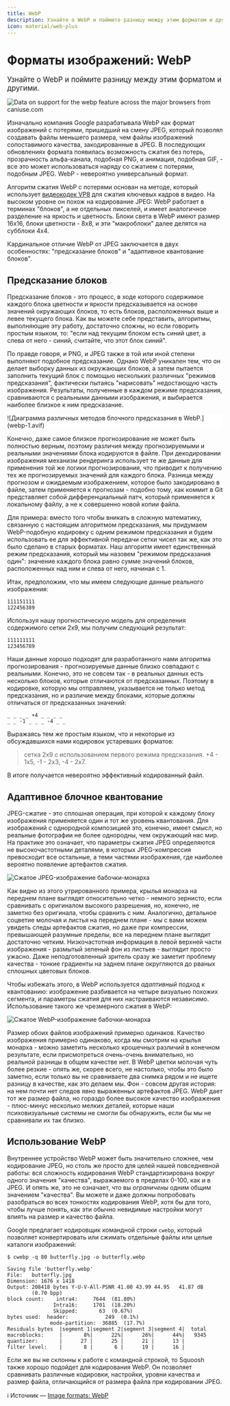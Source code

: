 ```yaml
---
title: WebP
description: Узнайте о WebP и поймите разницу между этим форматом и другими.
icon: material/web-plus
---
```


# Форматы изображений: WebP

<big>Узнайте о WebP и поймите разницу между этим форматом и другими.</big>

<p class="ciu_embed" data-feature="webp" data-periods="future_1,current,past_1,past_2" data-accessible-colours="false">
<picture>
<source type="image/webp" srcset="https://caniuse.bitsofco.de/image/webp.webp">
<source type="image/png" srcset="https://caniuse.bitsofco.de/image/webp.png">
<img src="https://caniuse.bitsofco.de/image/webp.jpg" alt="Data on support for the webp feature across the major browsers from caniuse.com">
</picture>
</p>

Изначально компания Google разрабатывала WebP как формат изображений с потерями, пришедший на смену JPEG, который позволял создавать файлы меньшего размера, чем файлы изображений сопоставимого качества, закодированные в JPEG. В последующих обновлениях формата появилась возможность сжатия без потерь, прозрачность альфа-канала, подобная PNG, и анимация, подобная GIF, - все это может использоваться наряду со сжатием с потерями, подобным JPEG. WebP - невероятно универсальный формат.

Алгоритм сжатия WebP с потерями основан на методе, который использует [видеокодек VP8](https://datatracker.ietf.org/doc/html/draft-bankoski-vp8-bitstream-01#page-7) для сжатия ключевых кадров в видео. На высоком уровне он похож на кодирование JPEG: WebP работает в терминах "блоков", а не отдельных пикселей, и имеет аналогичное разделение на яркость и цветность. Блоки света в WebP имеют размер 16x16, блоки цветности - 8x8, и эти "макроблоки" далее делятся на субблоки 4x4.

Кардинальное отличие WebP от JPEG заключается в двух особенностях: "предсказание блоков" и "адаптивное квантование блоков".

## Предсказание блоков

Предсказание блоков - это процесс, в ходе которого содержимое каждого блока цветности и яркости предсказывается на основе значений окружающих блоков, то есть блоков, расположенных выше и левее текущего блока. Как вы можете себе представить, алгоритмы, выполняющие эту работу, достаточно сложны, но если говорить простым языком, то: "если над текущим блоком есть синий цвет, а слева от него - синий, считайте, что этот блок синий".

По правде говоря, и PNG, и JPEG также в той или иной степени выполняют подобное предсказание. Однако WebP уникален тем, что он делает выборку данных из окружающих блоков, а затем пытается заполнить текущий блок с помощью нескольких различных "режимов предсказания", фактически пытаясь "нарисовать" недостающую часть изображения. Результаты, полученные в каждом режиме предсказания, сравниваются с реальными данными изображения, и выбирается наиболее близкое к ним предсказание.

<div style="background: #fff;" markdown>
![Диаграмма различных методов блочного предсказания в WebP.](webp-1.avif)
</div>

Конечно, даже самое близкое прогнозирование не может быть полностью верным, поэтому различия между прогнозируемыми и реальными значениями блока кодируются в файле. При декодировании изображения механизм рендеринга использует те же данные для применения той же логики прогнозирования, что приводит к получению тех же прогнозируемых значений для каждого блока. Разница между прогнозом и ожидаемым изображением, которое было закодировано в файле, затем применяется к прогнозам - подобно тому, как коммит в Git представляет собой дифференциальный патч, который применяется к локальному файлу, а не к совершенно новой копии файла.

Для примера: вместо того чтобы вникать в сложную математику, связанную с настоящим алгоритмом предсказания, мы придумаем WebP-подобную кодировку с одним режимом предсказания и будем использовать ее для эффективной передачи сетки чисел так же, как это было сделано в старых форматах. Наш алгоритм имеет единственный режим предсказания, который мы назовем "режимом предсказания один": значение каждого блока равно сумме значений блоков, расположенных над ним и слева от него, начиная с 1.

Итак, предположим, что мы имеем следующие данные реального изображения:

```text
111151111
122456389
```

Используя нашу прогностическую модель для определения содержимого сетки 2x9, мы получим следующий результат:

```text
111111111
123456789
```

Наши данные хорошо подходят для разработанного нами алгоритма прогнозирования - прогнозируемые данные близко совпадают с реальными. Конечно, это не совсем так - в реальных данных есть несколько блоков, которые отличаются от предсказанных. Поэтому в кодировке, которую мы отправляем, указывается не только метод предсказания, но и различие между блоками, которые должны отличаться от предсказанных значений:

```text
_ _ _ _ +4 _ _ _ _
_ _ -1 _ _ _ -4 _ _
```

Выражаясь тем же простым языком, что и некоторые из обсуждавшихся нами кодировок устаревших форматов:

> сетка 2x9 с использованием первого режима предсказания. +4 - 1x5, -1 - 2x3, -4 - 2x7.

В итоге получается невероятно эффективный кодированный файл.

## Адаптивное блочное квантование

JPEG-сжатие - это сплошная операция, при которой к каждому блоку изображения применяется один и тот же уровень квантования. Для изображений с однородной композицией это, конечно, имеет смысл, но реальные фотографии не более однородны, чем окружающий нас мир. На практике это означает, что параметры сжатия JPEG определяются не высокочастотными деталями, в которых JPEG-компрессия превосходит все остальные, а теми частями изображения, где наиболее вероятно появление артефактов сжатия.

![Сжатое JPEG-изображение бабочки-монарха](webp-2.avif)

Как видно из этого утрированного примера, крылья монарха на переднем плане выглядят относительно четко - немного зернисто, если сравнивать с оригиналом высокого разрешения, но, конечно, не заметно без оригинала, чтобы сравнить с ним. Аналогично, детальное соцветие молочая и листья на переднем плане - мы с вами можем увидеть следы артефактов сжатия, но даже при компрессии, превышающей разумные пределы, все на переднем плане выглядит достаточно четким. Низкочастотная информация в левой верхней части изображения - размытый зеленый фон из листьев - выглядит просто ужасно. Даже неподготовленный зритель сразу же заметит проблему качества - тонкие градиенты на заднем плане округляются до рваных сплошных цветовых блоков.

Чтобы избежать этого, в WebP используется _адаптивный_ подход к квантованию: изображение разбивается на четыре визуально похожих сегмента, и параметры сжатия для них настраиваются независимо. Использование такого же чрезмерного сжатия в WebP:

![Сжатое WebP-изображение бабочки-монарха](webp-3.avif)

Размер обоих файлов изображений примерно одинаков. Качество изображения примерно одинаково, когда мы смотрим на крылья монарха - можно заметить несколько крошечных различий в конечном результате, если присмотреться очень-очень внимательно, но реальной разницы в общем качестве нет. В WebP цветки молочая чуть более резкие - опять же, скорее всего, не настолько, чтобы это было заметно, если только вы не сравниваете два снимка рядом и не ищете разницу в качестве, как это делаем мы. Фон - совсем другая история: на нем почти нет следов явно выраженных артефактов JPEG. WebP дает тот же размер файла, но гораздо более высокое качество изображения - плюс-минус несколько мелких деталей, которые наши психовизуальные системы не смогли бы обнаружить, если бы мы не сравнивали их так близко.

## Использование WebP

Внутреннее устройство WebP может быть значительно сложнее, чем кодирование JPEG, но столь же просто для целей нашей повседневной работы: вся сложность кодирования WebP стандартизирована вокруг одного значения "качества", выражаемого в пределах 0-100, как и в JPEG. И опять же, это не означает, что вы _ограничены_ одним общим значением "качества". Вы можете и даже должны попробовать разобраться во всех тонкостях кодирования WebP, хотя бы для того, чтобы лучше понять, как эти обычно невидимые настройки могут влиять на размер и качество файла.

Google предлагает кодировщик командной строки `cwebp`, который позволяет конвертировать или сжимать отдельные файлы или целые каталоги изображений:

```shell
$ cwebp -q 80 butterfly.jpg -o butterfly.webp

Saving file 'butterfly.webp'
File:  	butterfly.jpg
Dimension: 1676 x 1418
Output:	208418 bytes Y-U-V-All-PSNR 41.00 43.99 44.95   41.87 dB
       	(0.70 bpp)
block count:    intra4:     7644  (81.80%)
          	   Intra16:     1701  (18.20%)
          	   Skipped:       63  (0.67%)
bytes used:  header:            249  (0.1%)
         	  mode-partition:  36885  (17.7%)
Residuals bytes  |segment 1|segment 2|segment 3|segment 4|  total
macroblocks:     |       8%|      22%|      26%|      44%|   9345
quantizer:       |      27 |      25 |      21 |      13 |
filter level:    |       8 |       6 |      19 |      16 |
```

Если же вы не склонны к работе с командной строкой, то Squoosh также хорошо подойдет для кодирования WebP. Он позволяет сравнивать различные кодировки, настройки, уровни качества и размер файла, отличающийся от размера файла при кодировании JPEG.

:information_source: Источник &mdash; [Image formats: WebP](https://web.dev/learn/images/webp/)
